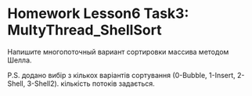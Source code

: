 # Homework Lesson6 Task3: MultyThread_ShellSort
 Напишите многопоточный вариант сортировки массива методом Шелла.
 
 P.S. додано вибір з кількох варіантів сортування (0-Bubble, 1-Insert, 2-Shell, 3-Shell2). кількість потоків задається. 
 